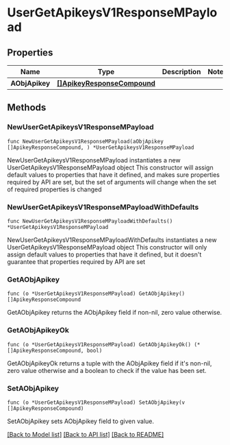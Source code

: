 # UserGetApikeysV1ResponseMPayload

## Properties

Name | Type | Description | Notes
------------ | ------------- | ------------- | -------------
**AObjApikey** | [**[]ApikeyResponseCompound**](ApikeyResponseCompound.md) |  | 

## Methods

### NewUserGetApikeysV1ResponseMPayload

`func NewUserGetApikeysV1ResponseMPayload(aObjApikey []ApikeyResponseCompound, ) *UserGetApikeysV1ResponseMPayload`

NewUserGetApikeysV1ResponseMPayload instantiates a new UserGetApikeysV1ResponseMPayload object
This constructor will assign default values to properties that have it defined,
and makes sure properties required by API are set, but the set of arguments
will change when the set of required properties is changed

### NewUserGetApikeysV1ResponseMPayloadWithDefaults

`func NewUserGetApikeysV1ResponseMPayloadWithDefaults() *UserGetApikeysV1ResponseMPayload`

NewUserGetApikeysV1ResponseMPayloadWithDefaults instantiates a new UserGetApikeysV1ResponseMPayload object
This constructor will only assign default values to properties that have it defined,
but it doesn't guarantee that properties required by API are set

### GetAObjApikey

`func (o *UserGetApikeysV1ResponseMPayload) GetAObjApikey() []ApikeyResponseCompound`

GetAObjApikey returns the AObjApikey field if non-nil, zero value otherwise.

### GetAObjApikeyOk

`func (o *UserGetApikeysV1ResponseMPayload) GetAObjApikeyOk() (*[]ApikeyResponseCompound, bool)`

GetAObjApikeyOk returns a tuple with the AObjApikey field if it's non-nil, zero value otherwise
and a boolean to check if the value has been set.

### SetAObjApikey

`func (o *UserGetApikeysV1ResponseMPayload) SetAObjApikey(v []ApikeyResponseCompound)`

SetAObjApikey sets AObjApikey field to given value.



[[Back to Model list]](../README.md#documentation-for-models) [[Back to API list]](../README.md#documentation-for-api-endpoints) [[Back to README]](../README.md)


